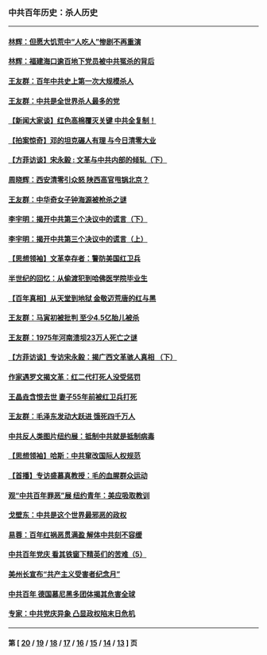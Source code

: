 ### 中共百年历史：杀人历史
---
#### [林辉：但愿大饥荒中“人吃人”惨剧不再重演](../../pages/nf1176106/n14020531.md?06270430) 
#### [林辉：福建海口逾百地下党员被中共冤杀的背后](../../pages/nf1176106/n13878946.md?06270430) 
#### [王友群：百年中共史上第一次大规模杀人](../../pages/nf1176106/n13863785.md?06270430) 
#### [王友群：中共是全世界杀人最多的党](../../pages/nf1176106/n13860689.md?06270430) 
#### [【新闻大家谈】红色高棉覆灭关键 中共全复制！](../../pages/nf1176106/n13850222.md?06270430) 
#### [【拍案惊奇】邓的坦克碾人有理 与今日清零大业](../../pages/nf1176106/n13729574.md?06270430) 
#### [【方菲访谈】宋永毅 : 文革与中共内部的倾轧（下）](../../pages/nf1176106/n13486836.md?06270430) 
#### [周晓辉：西安清零引众怒 陕西高官甩锅北京？](../../pages/nf1176106/n13484627.md?06270430) 
#### [王友群：中华奇女子钟海源被枪杀之谜](../../pages/nf1176106/n13430555.md?06270430) 
#### [李宇明：揭开中共第三个决议中的谎言（下）](../../pages/nf1176106/n13389389.md?06270430) 
#### [李宇明：揭开中共第三个决议中的谎言（上）](../../pages/nf1176106/n13388697.md?06270430) 
#### [【思想领袖】文革幸存者：警防美国红卫兵](../../pages/nf1176106/n13339289.md?06270430) 
#### [半世纪的回忆：从偷渡犯到哈佛医学院毕业生](../../pages/nf1176106/n13345328.md?06270430) 
#### [【百年真相】从天堂到地狱 金敬迈荒唐的红与黑](../../pages/nf1176106/n13336995.md?06270430) 
#### [王友群：马寅初被批判 至少4.5亿胎儿被杀](../../pages/nf1176106/n13260313.md?06270430) 
#### [王友群：1975年河南溃坝23万人死亡之谜](../../pages/nf1176106/n13231576.md?06270430) 
#### [【方菲访谈】专访宋永毅：揭广西文革骇人真相 （下）](../../pages/nf1176106/n13209074.md?06270430) 
#### [作家遇罗文揭文革：红二代打死人没受惩罚](../../pages/nf1176106/n13205254.md?06270430) 
#### [王晶垚含恨去世 妻子55年前被红卫兵打死](../../pages/nf1176106/n13203590.md?06270430) 
#### [王友群：毛泽东发动大跃进 饿死四千万人](../../pages/nf1176106/n13177158.md?06270430) 
#### [中共反人类图片纽约展：抵制中共就是抵制病毒](../../pages/nf1176106/n13115371.md?06270430) 
#### [【思想领袖】哈斯：中共窜改国际人权规范](../../pages/nf1176106/n13053647.md?06270430) 
#### [【首播】专访盛慕真教授：毛的血腥群众运动](../../pages/nf1176106/n13091782.md?06270430) 
#### [观“中共百年罪恶”展 纽约青年：美应吸取教训](../../pages/nf1176106/n13085246.md?06270430) 
#### [戈壁东：中共是这个世界最邪恶的政权](../../pages/nf1176106/n13085641.md?06270430) 
#### [易蓉：百年红祸恶贯满盈 解体中共刻不容缓](../../pages/nf1176106/n13084455.md?06270430) 
#### [中共百年党庆 看其铁窗下精英们的苦难（5）](../../pages/nf1176106/n13076766.md?06270430) 
#### [美州长宣布“共产主义受害者纪念月”](../../pages/nf1176106/n13074024.md?06270430) 
#### [中共百年 德国慕尼黑多团体揭其危害全球](../../pages/nf1176106/n13068873.md?06270430) 
#### [专家：中共党庆异象 凸显政权陷末日危机](../../pages/nf1176106/n13067084.md?06270430) 

---
#### 第 [ [20](./20.md?06270430) / [19](./19.md?06270430) / [18](./18.md?06270430) / [17](./17.md?06270430) / [16](./16.md?06270430) / [15](./15.md?06270430) / [14](./14.md?06270430) / [13](./13.md?06270430) ] 页
